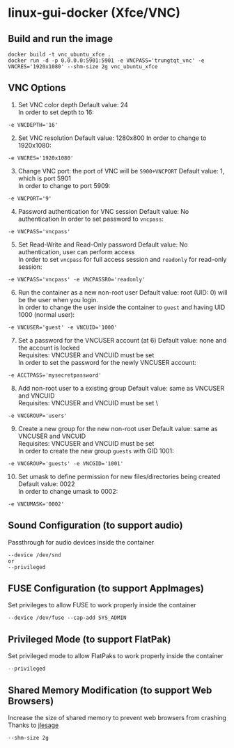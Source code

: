 # linux-gui-docker (Xfce/VNC)

## Build and run the image
```
docker build -t vnc_ubuntu_xfce .
docker run -d -p 0.0.0.0:5901:5901 -e VNCPASS='trungtqt_vnc' -e VNCRES='1920x1080' --shm-size 2g vnc_ubuntu_xfce
```

## VNC Options
1. Set VNC color depth
Default value: 24 \
In order to set depth to 16:
```
-e VNCDEPTH='16'
```

2. Set VNC resolution
Default value: 1280x800
In order to change to 1920x1080:
```
-e VNCRES='1920x1080'
```

3. Change VNC port: the port of VNC will be `5900+VNCPORT`
Default value: 1, which is port 5901 \
In order to change to port 5909:
```
-e VNCPORT='9'
```

4. Password authentication for VNC session
Default value: No authentication
In order to set password to `vncpass`:
```
-e VNCPASS='vncpass'
```

5. Set Read-Write and Read-Only password
Default value: No authentication, user can perform access \
In order to set `vncpass` for full access session and `readonly` for read-only session:
```
-e VNCPASS='vncpass' -e VNCPASSRO='readonly'
```

6. Run the container as a new non-root user
Default value: root (UID: 0) will be the user when you login. \
In order to change the user inside the container to `guest` and having UID 1000 (normal user):
```
-e VNCUSER='guest' -e VNCUID='1000'
```

7. Set a password for the VNCUSER account (at 6)
Default value: none and the account is locked \
Requisites: VNCUSER and VNCUID must be set \
In order to set the password for the newly VNCUSER account:
```
-e ACCTPASS='mysecretpassword'
```

8. Add non-root user to a existing group
Default value: same as VNCUSER and VNCUID \
Requisites: VNCUSER and VNCUID must be set \
```
-e VNCGROUP='users'
```

9. Create a new group for the new non-root user
Default value: same as VNCUSER and VNCUID \
Requisites: VNCUSER and VNCUID must be set \
In order to create the new group `guests` with GID 1001:
```
-e VNCGROUP='guests' -e VNCGID='1001'
```

10. Set umask to define permission for new files/directories being created
Default value: 0022 \
In order to change umask to 0002:
```
-e VNCUMASK='0002'
```

## Sound Configuration (to support audio)
Passthrough for audio devices inside the container
```
--device /dev/snd
or
--privileged
```

## FUSE Configuration (to support AppImages)
Set privileges to allow FUSE to work properly inside the container
```
--device /dev/fuse --cap-add SYS_ADMIN
```

## Privileged Mode (to support FlatPak)
Set privileged mode to allow FlatPaks to work properly inside the container
```
--privileged
```

## Shared Memory Modification (to support Web Browsers)
Increase the size of shared memory to prevent web browsers from crashing \
Thanks to [jlesage](https://hub.docker.com/r/jlesage/firefox/#increasing-shared-memory-size)
```
--shm-size 2g
```
